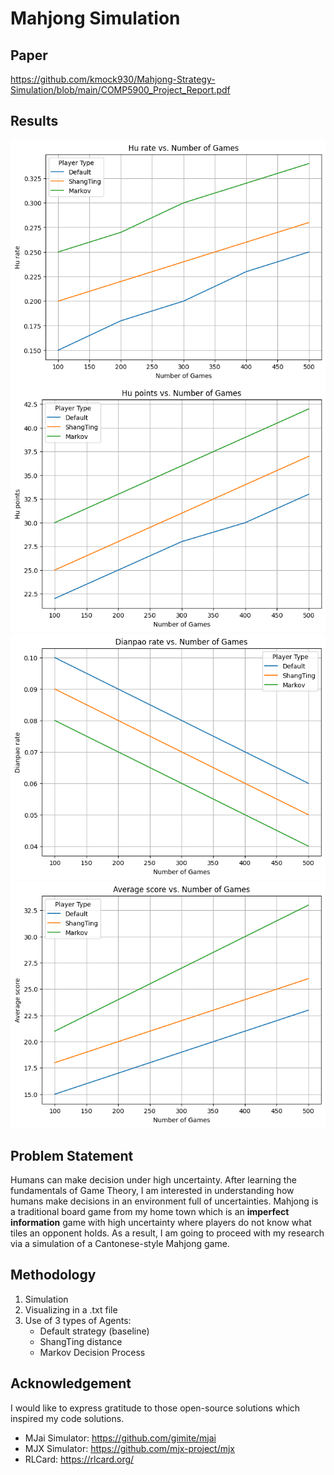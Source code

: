 # Mahjong Simulation
## Paper
https://github.com/kmock930/Mahjong-Strategy-Simulation/blob/main/COMP5900_Project_Report.pdf

## Results
![Hu Rate vs Number of Games](HuRate.png)
![Hu Points vs Number of Games](HuPoints.png)
![DianPao Rate vs Number of Games](DianPaoRate.png)
![Average Score vs Number of Games](AvgScore.png)

## Problem Statement
Humans can make decision under high uncertainty. After learning the fundamentals of Game Theory, I am interested in understanding how humans make decisions in an environment full of uncertainties. Mahjong is a traditional board game from my home town which is an **imperfect information** game with high uncertainty where players do not know what tiles an opponent holds. As a result, I am going to proceed with my research via a simulation of a Cantonese-style Mahjong game.

## Methodology
1. Simulation 
2. Visualizing in a .txt file
3. Use of 3 types of Agents: 
    * Default strategy (baseline)
    * ShangTing distance
    * Markov Decision Process

## Acknowledgement
I would like to express gratitude to those open-source solutions which inspired my code solutions.
- MJai Simulator: https://github.com/gimite/mjai
- MJX Simulator: https://github.com/mjx-project/mjx
- RLCard: https://rlcard.org/